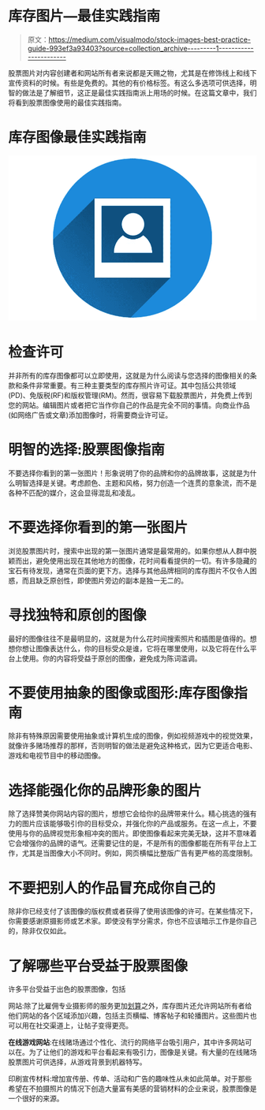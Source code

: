 # 库存图片—最佳实践指南

> 原文：<https://medium.com/visualmodo/stock-images-best-practice-guide-993ef3a93403?source=collection_archive---------1----------------------->

股票图片对内容创建者和网站所有者来说都是天赐之物，尤其是在修饰线上和线下宣传资料的时候。有些是免费的。其他的有价格标签。有这么多选项可供选择，明智的做法是了解细节，这正是最佳实践指南派上用场的时候。在这篇文章中，我们将看到股票图像使用的最佳实践指南。

# 库存图像最佳实践指南

![](img/45a318e2e8b29e78119a5c9e1fe8bc79.png)

# 检查许可

并非所有的库存图像都可以立即使用，这就是为什么阅读与您选择的图像相关的条款和条件非常重要。有三种主要类型的库存照片许可证。其中包括公共领域(PD)、免版税(RF)和版权管理(RM)。然而，很容易下载股票图片，并免费上传到您的网站。编辑图片或者把它当作你自己的作品是完全不同的事情。向商业作品(如网络广告或文章)添加图像时，将需要商业许可证。

# 明智的选择:股票图像指南

不要选择你看到的第一张图片！形象说明了你的品牌和你的品牌故事，这就是为什么明智选择是关键。考虑颜色、主题和风格，努力创造一个连贯的意象流，而不是各种不匹配的媒介，这会显得混乱和凌乱。

# 不要选择你看到的第一张图片

浏览股票图片时，搜索中出现的第一张图片通常是最常用的。如果你想从人群中脱颖而出，避免使用出现在其他地方的图像，花时间看看提供的一切。有许多隐藏的宝石有待发现，通常在页面的更下方。选择与其他品牌相同的库存图片不仅令人困惑，而且缺乏原创性，即使图片旁边的副本是独一无二的。

# 寻找独特和原创的图像

最好的图像往往不是最明显的，这就是为什么花时间搜索照片和插图是值得的。想想你想让图像表达什么，你的目标受众是谁，它将在哪里使用，以及它将在什么平台上使用。你的内容将受益于原创的图像，避免成为陈词滥调。

# 不要使用抽象的图像或图形:库存图像指南

除非有特殊原因需要使用抽象或计算机生成的图像，例如视频游戏中的视觉效果，就像许多赌场推荐的那样，否则明智的做法是避免这种格式，因为它更适合电影、游戏和电视节目中的移动图像。

# 选择能强化你的品牌形象的图片

除了选择赞美你网站内容的图片，想想它会给你的品牌带来什么。精心挑选的强有力的图片应该能够吸引你的目标受众，并强化你的产品或服务。在这一点上，不要使用与你的品牌视觉形象相冲突的图片。即使图像看起来完美无缺，这并不意味着它会增强你的品牌的语气。还需要记住的是，不是所有的图像都能在所有平台上工作，尤其是当图像大小不同时。例如，网页横幅比整版广告有更严格的高度限制。

# 不要把别人的作品冒充成你自己的

除非你已经支付了该图像的版权费或者获得了使用该图像的许可。在某些情况下，你需要感谢原摄影师或艺术家。即使没有学分需求，你也不应该暗示工作是你自己的，除非仅仅如此。

# 了解哪些平台受益于股票图像

许多平台受益于出色的股票图像，包括

网站:除了比雇佣专业摄影师的服务更加[划算](https://visualmodo.com/tips-help-run-better-business/)之外，库存图片还允许网站所有者给他们网站的各个区域添加兴趣，包括主页横幅、博客帖子和轮播图片。这些图片也可以用在社交渠道上，让帖子变得更亮。

**在线游戏网站**:在线赌场通过个性化、流行的网络平台吸引用户，其中许多网站可以在。为了让他们的游戏和平台看起来有吸引力，图像是关键。有大量的在线赌场股票图片可供选择，从游戏背景到机器特写。

印刷宣传材料:增加宣传册、传单、活动和广告的趣味性从未如此简单。对于那些希望在不拍摄照片的情况下创造大量富有美感的营销材料的企业来说，股票图像是一个很好的来源。